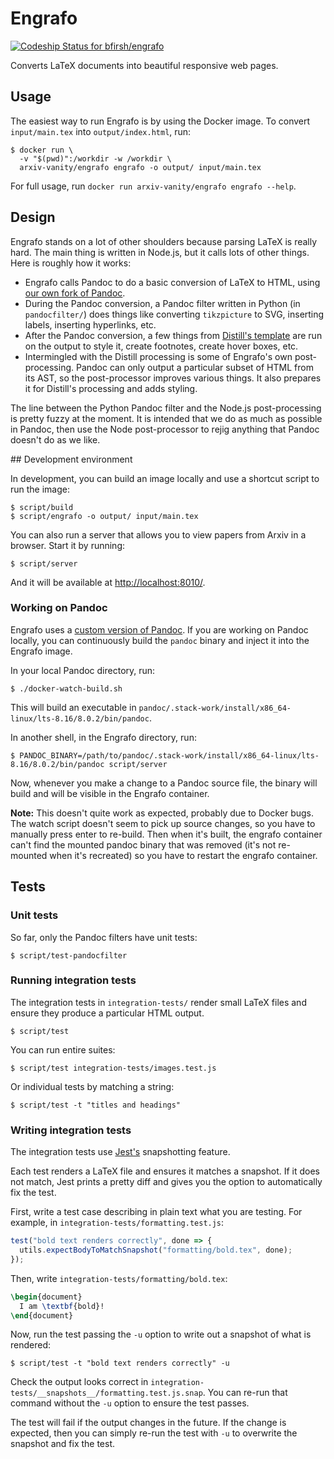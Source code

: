 # Engrafo

[ ![Codeship Status for bfirsh/engrafo](https://app.codeship.com/projects/df36a360-5b2c-0135-2a70-66335668a83b/status?branch=master)](https://app.codeship.com/projects/237445)

Converts LaTeX documents into beautiful responsive web pages.

## Usage

The easiest way to run Engrafo is by using the Docker image. To convert `input/main.tex` into `output/index.html`, run:

    $ docker run \
      -v "$(pwd)":/workdir -w /workdir \
      arxiv-vanity/engrafo engrafo -o output/ input/main.tex

For full usage, run `docker run arxiv-vanity/engrafo engrafo --help`.

## Design

Engrafo stands on a lot of other shoulders because parsing LaTeX is really hard. The main thing is written in Node.js, but it calls lots of other things. Here is roughly how it works:

* Engrafo calls Pandoc to do a basic conversion of LaTeX to HTML, using [our own fork of Pandoc](https://github.com/andreasjansson/pandoc).
* During the Pandoc conversion, a Pandoc filter written in Python (in `pandocfilter/`) does things like converting `tikzpicture` to SVG, inserting labels, inserting hyperlinks, etc.
* After the Pandoc conversion, a few things from [Distill's template](https://github.com/distillpub/template) are run on the output to style it, create footnotes, create hover boxes, etc.
* Intermingled with the Distill processing is some of Engrafo's own post-processing. Pandoc can only output a particular subset of HTML from its AST, so the post-processor improves various things. It also prepares it for Distill's processing and adds styling.

The line between the Python Pandoc filter and the Node.js post-processing is pretty fuzzy at the moment. It is intended that we do as much as possible in Pandoc, then use the Node post-processor to rejig anything that Pandoc doesn't do as we like.

## Development environment

In development, you can build an image locally and use a shortcut script to run the image:

    $ script/build
    $ script/engrafo -o output/ input/main.tex

You can also run a server that allows you to view papers from Arxiv in a browser. Start it by running:

    $ script/server

And it will be available at [http://localhost:8010/](http://localhost:8010/).

### Working on Pandoc

Engrafo uses a [custom version of Pandoc](https://github.com/arxiv-vanity/pandoc). If you are working on Pandoc locally, you can continuously build the `pandoc` binary and inject it into the Engrafo image.

In your local Pandoc directory, run:

    $ ./docker-watch-build.sh

This will build an executable in `pandoc/.stack-work/install/x86_64-linux/lts-8.16/8.0.2/bin/pandoc`.

In another shell, in the Engrafo directory, run:

    $ PANDOC_BINARY=/path/to/pandoc/.stack-work/install/x86_64-linux/lts-8.16/8.0.2/bin/pandoc script/server

Now, whenever you make a change to a Pandoc source file, the binary will build and will be visible in the Engrafo container.

**Note:** This doesn't quite work as expected, probably due to Docker bugs. The watch script doesn't seem to pick up source changes, so you have to manually press enter to re-build. Then when it's built, the engrafo container can't find the mounted pandoc binary that was removed (it's not re-mounted when it's recreated) so you have to restart the engrafo container.

## Tests

### Unit tests

So far, only the Pandoc filters have unit tests:

    $ script/test-pandocfilter

### Running integration tests

The integration tests in `integration-tests/` render small LaTeX files and ensure they produce a particular HTML output.

    $ script/test

You can run entire suites:

    $ script/test integration-tests/images.test.js

Or individual tests by matching a string:

    $ script/test -t "titles and headings"

### Writing integration tests

The integration tests use [Jest's](http://facebook.github.io/jest/) snapshotting feature.

Each test renders a LaTeX file and ensures it matches a snapshot. If it does not match, Jest prints a pretty diff and gives you the option to automatically fix the test.

First, write a test case describing in plain text what you are testing. For example, in `integration-tests/formatting.test.js`:

```javascript
test("bold text renders correctly", done => {
  utils.expectBodyToMatchSnapshot("formatting/bold.tex", done);
});
```

Then, write `integration-tests/formatting/bold.tex`:

```latex
\begin{document}
  I am \textbf{bold}!
\end{document}
```

Now, run the test passing the `-u` option to write out a snapshot of what is rendered:

    $ script/test -t "bold text renders correctly" -u

Check the output looks correct in `integration-tests/__snapshots__/formatting.test.js.snap`. You can re-run that command without the `-u` option to ensure the test passes.

The test will fail if the output changes in the future. If the change is expected, then you can simply re-run the test with `-u` to overwrite the snapshot and fix the test.
